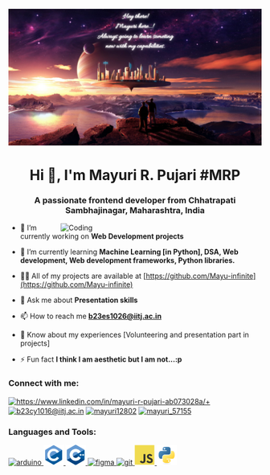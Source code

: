![cover](git.png)
<h1 align="center">Hi 👋, I'm Mayuri R. Pujari #MRP</h1>

<h3 align="center">A passionate frontend developer from Chhatrapati Sambhajinagar, Maharashtra, India</h3>

<img align="right" alt="Coding" width="400" src="https://octodex.github.com/images/hula_loop_octodex03.gif">
  
- 🔭 I’m currently working on **Web Development projects**

- 🌱 I’m currently learning **Machine Learning [in Python], DSA, Web development, Web development frameworks, Python libraries.**

- 👨‍💻 All of my projects are available at [https://github.com/Mayu-infinite](https://github.com/Mayu-infinite)

- 💬 Ask me about **Presentation skills**

- 📫 How to reach me **b23es1026@iitj.ac.in**

- 📄 Know about my experiences [Volunteering and presentation part in projects]

- ⚡ Fun fact **I think I am aesthetic but I am not...:p**

<h3 align="left">Connect with me:</h3>
<p align="left">
<a href="https://linkedin.com/in/https://www.linkedin.com/in/mayuri-r-pujari-ab073028a/+" target="blank"><img align="center" src="https://raw.githubusercontent.com/rahuldkjain/github-profile-readme-generator/master/src/images/icons/Social/linked-in-alt.svg" alt="https://www.linkedin.com/in/mayuri-r-pujari-ab073028a/+" height="30" width="40" /></a>
<a href="https://www.hackerrank.com/b23cy1016@iitj.ac.in" target="blank"><img align="center" src="https://raw.githubusercontent.com/rahuldkjain/github-profile-readme-generator/master/src/images/icons/Social/hackerrank.svg" alt="b23cy1016@iitj.ac.in" height="30" width="40" /></a>
<a href="https://codeforces.com/profile/mayuri12802" target="blank"><img align="center" src="https://raw.githubusercontent.com/rahuldkjain/github-profile-readme-generator/master/src/images/icons/Social/codeforces.svg" alt="mayuri12802" height="30" width="40" /></a>
<a href="https://discord.gg/mayuri_57155" target="blank"><img align="center" src="https://raw.githubusercontent.com/rahuldkjain/github-profile-readme-generator/master/src/images/icons/Social/discord.svg" alt="mayuri_57155" height="30" width="40" /></a>
</p>

<h3 align="left">Languages and Tools:</h3>
<p align="left"> <a href="https://www.arduino.cc/" target="_blank" rel="noreferrer"> <img src="https://cdn.worldvectorlogo.com/logos/arduino-1.svg" alt="arduino" width="40" height="40"/> </a> <a href="https://www.cprogramming.com/" target="_blank" rel="noreferrer"> <img src="https://raw.githubusercontent.com/devicons/devicon/master/icons/c/c-original.svg" alt="c" width="40" height="40"/> </a> <a href="https://www.w3schools.com/cpp/" target="_blank" rel="noreferrer"> <img src="https://raw.githubusercontent.com/devicons/devicon/master/icons/cplusplus/cplusplus-original.svg" alt="cplusplus" width="40" height="40"/> </a> <a href="https://www.figma.com/" target="_blank" rel="noreferrer"> <img src="https://www.vectorlogo.zone/logos/figma/figma-icon.svg" alt="figma" width="40" height="40"/> </a> <a href="https://git-scm.com/" target="_blank" rel="noreferrer"> <img src="https://www.vectorlogo.zone/logos/git-scm/git-scm-icon.svg" alt="git" width="40" height="40"/> </a> <a href="https://developer.mozilla.org/en-US/docs/Web/JavaScript" target="_blank" rel="noreferrer"> <img src="https://raw.githubusercontent.com/devicons/devicon/master/icons/javascript/javascript-original.svg" alt="javascript" width="40" height="40"/> </a> <a href="https://www.python.org" target="_blank" rel="noreferrer"> <img src="https://raw.githubusercontent.com/devicons/devicon/master/icons/python/python-original.svg" alt="python" width="40" height="40"/> </a> </p>

